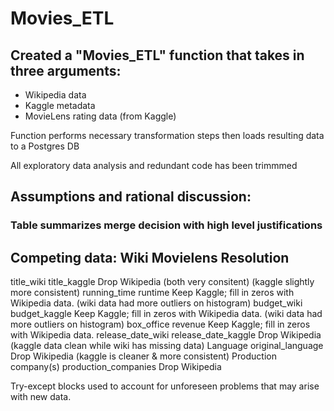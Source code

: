 # Movies_ETL


## Created a "Movies_ETL" function that takes in three arguments:
- Wikipedia data
- Kaggle metadata
- MovieLens rating data (from Kaggle)

Function performs necessary transformation steps then loads resulting data to a Postgres DB

All exploratory data analysis and redundant code has been trimmmed


## Assumptions and rational discussion:



### Table summarizes merge decision with high level justifications
Competing data:
Wiki                     Movielens                Resolution
--------------------------------------------------------------------------
 title_wiki               title_kaggle             Drop Wikipedia (both very consitent) (kaggle slightly more consistent)
 running_time             runtime                  Keep Kaggle; fill in zeros with Wikipedia data. (wiki data had more outliers on histogram)
 budget_wiki              budget_kaggle            Keep Kaggle; fill in zeros with Wikipedia data. (wiki data had more outliers on histogram)
 box_office               revenue                  Keep Kaggle; fill in zeros with Wikipedia data.
 release_date_wiki        release_date_kaggle      Drop Wikipedia (kaggle data clean while wiki has missing data)
 Language                 original_language        Drop Wikipedia (kaggle is cleaner & more consistent)
 Production company(s)    production_companies     Drop Wikipedia



Try-except blocks used to account for unforeseen problems that may arise with new data.